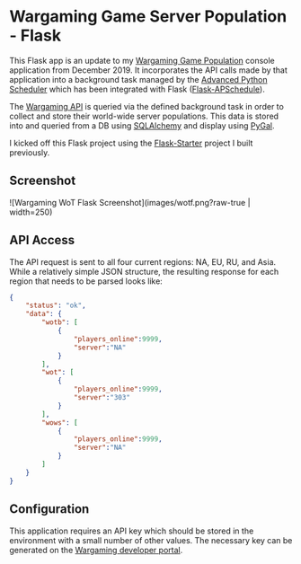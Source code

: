 # Wargaming Game Server Population - Flask

This Flask app is an update to my [Wargaming Game Population](https://github.com/berubejd/WargamingGamePop) console application from December 2019.  It incorporates the API calls made by that application into a background task managed by the [Advanced Python Scheduler](https://apscheduler.readthedocs.io/en/stable/) which has been integrated with Flask ([Flask-APSchedule](https://github.com/viniciuschiele/flask-apscheduler)).

The [Wargaming API](https://developers.wargaming.net) is queried via the defined background task in order to collect and store their world-wide server populations.  This data is stored into and queried from a DB using [SQLAlchemy](https://www.sqlalchemy.org/) and display using [PyGal](http://www.pygal.org/).

I kicked off this Flask project using the [Flask-Starter](https://github.com/berubejd/Flask-Starter) project I built previously.

## Screenshot

![Wargaming WoT Flask Screenshot](images/wotf.png?raw-true | width=250)

## API Access
The API request is sent to all four current regions: NA, EU, RU, and Asia.  While a relatively simple JSON structure, the resulting response for each region that needs to be parsed looks like:

```json
{
    "status": "ok",
    "data": {
        "wotb": [
            {
                "players_online":9999,
                "server":"NA"
            }
        ],
        "wot": [
            {
                "players_online":9999,
                "server":"303"
            }
        ],
        "wows": [
            {
                "players_online":9999,
                "server":"NA"
            }
        ]
    }
}
```

## Configuration
This application requires an API key which should be stored in the environment with a small number of other values.  The necessary key can be generated on the [Wargaming developer portal](https://developers.wargaming.net/applications/).

